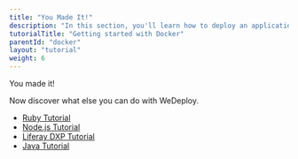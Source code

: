 ```yaml
---
title: "You Made It!"
description: "In this section, you'll learn how to deploy an application using Docker."
tutorialTitle: "Getting started with Docker"
parentId: "docker"
layout: "tutorial"
weight: 6
---
```


<div class="notfound">
	<div class="notfound-icon">
		<span class="icon-16-thumb-up"></span>
	</div>
	<p class="notfound-text">You made it!</p>
	<p>Now discover what else you can do with WeDeploy.</p>
	<ul class="checklist">
		<li><a href="/tutorials/ruby/get-started/">Ruby Tutorial</a></li>
		<li><a href="/tutorials/nodejs/get-started/">Node.js Tutorial</a></li>
		<li><a href="/tutorials/liferay-dxp/get-started/">Liferay DXP Tutorial</a></li>
		<li><a href="/tutorials/java/get-started/">Java Tutorial</a></li>
	</ul>
</div>
